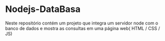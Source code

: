 # Nodejs-DataBasa
Neste repositório contém um projeto que integra um servidor node com o banco de dados e mostra as consultas em uma página web( HTML / CSS / JS)
